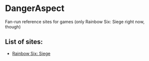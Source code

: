 # DangerAspect

Fan-run reference sites for games (only Rainbow Six: Siege right now, though)

## List of sites:

* [Rainbow Six: Siege](https://siege.dangeraspect.xyz/)

